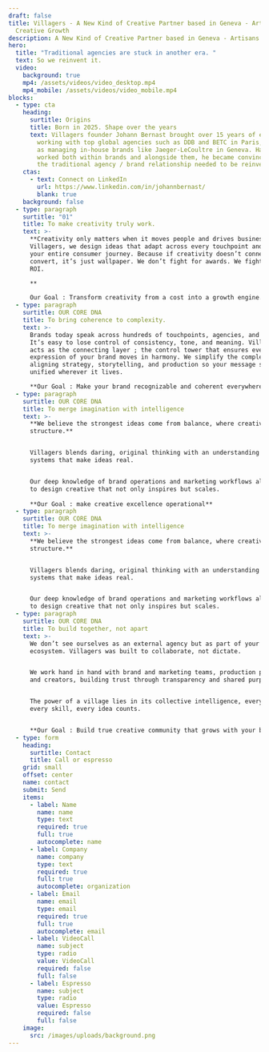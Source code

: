 ```yaml
---
draft: false
title: Villagers - A New Kind of Creative Partner based in Geneva - Artisans of
  Creative Growth
description: A New Kind of Creative Partner based in Geneva - Artisans of Creative Growth
hero:
  title: "Traditional agencies are stuck in another era. "
  text: So we reinvent it.
  video:
    background: true
    mp4: /assets/videos/video_desktop.mp4
    mp4_mobile: /assets/videos/video_mobile.mp4
blocks:
  - type: cta
    heading:
      surtitle: Origins
      title: Born in 2025. Shape over the years
      text: Villagers founder Johann Bernast brought over 15 years of experience
        working with top global agencies such as DDB and BETC in Paris, as well
        as managing in-house brands like Jaeger-LeCoultre in Geneva. Having
        worked both within brands and alongside them, he became convinced that
        the traditional agency / brand relationship needed to be reinvented.
    ctas:
      - text: Connect on LinkedIn
        url: https://www.linkedin.com/in/johannbernast/
        blank: true
    background: false
  - type: paragraph
    surtitle: "01"
    title: To make creativity truly work.
    text: >-
      **Creativity only matters when it moves people and drives business. At
      Villagers, we design ideas that adapt across every touchpoint and feed
      your entire consumer journey. Because if creativity doesn’t connect and
      convert, it’s just wallpaper. We don’t fight for awards. We fight for
      ROI.  

      **  

      Our Goal : Transform creativity from a cost into a growth engine.
  - type: paragraph
    surtitle: OUR CORE DNA
    title: To bring coherence to complexity.
    text: >-
      Brands today speak across hundreds of touchpoints, agencies, and markets.
      It’s easy to lose control of consistency, tone, and meaning. Villagers
      acts as the connecting layer ; the control tower that ensures every
      expression of your brand moves in harmony. We simplify the complex,
      aligning strategy, storytelling, and production so your message stays
      unified wherever it lives.  

      **Our Goal : Make your brand recognizable and coherent everywhere.**
  - type: paragraph
    surtitle: OUR CORE DNA
    title: To merge imagination with intelligence
    text: >-
      **We believe the strongest ideas come from balance, where creativity meets
      structure.**


      Villagers blends daring, original thinking with an understanding of the
      systems that make ideas real. 


      Our deep knowledge of brand operations and marketing workflows allows us
      to design creative that not only inspires but scales.   
        
      **Our Goal : make creative excellence operational**
  - type: paragraph
    surtitle: OUR CORE DNA
    title: To merge imagination with intelligence
    text: >-
      **We believe the strongest ideas come from balance, where creativity meets
      structure.**


      Villagers blends daring, original thinking with an understanding of the
      systems that make ideas real. 


      Our deep knowledge of brand operations and marketing workflows allows us
      to design creative that not only inspires but scales.
  - type: paragraph
    surtitle: OUR CORE DNA
    title: To build together, not apart
    text: >-
      We don’t see ourselves as an external agency but as part of your
      ecosystem. Villagers was built to collaborate, not dictate.


      We work hand in hand with brand and marketing teams, production partners,
      and creators, building trust through transparency and shared purpose. 


      The power of a village lies in its collective intelligence, every voice,
      every skill, every idea counts.


      **Our Goal : Build true creative community that grows with your brand.**
  - type: form
    heading:
      surtitle: Contact
      title: Call or espresso
    grid: small
    offset: center
    name: contact
    submit: Send
    items:
      - label: Name
        name: name
        type: text
        required: true
        full: true
        autocomplete: name
      - label: Company
        name: company
        type: text
        required: true
        full: true
        autocomplete: organization
      - label: Email
        name: email
        type: email
        required: true
        full: true
        autocomplete: email
      - label: VideoCall
        name: subject
        type: radio
        value: VideoCall
        required: false
        full: false
      - label: Espresso
        name: subject
        type: radio
        value: Espresso
        required: false
        full: false
    image:
      src: /images/uploads/background.png
---
```

